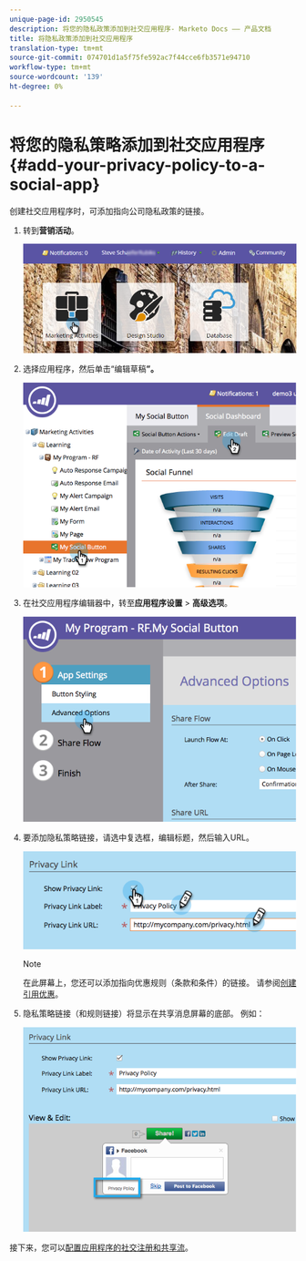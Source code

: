 ```yaml
---
unique-page-id: 2950545
description: 将您的隐私政策添加到社交应用程序- Marketo Docs —— 产品文档
title: 将隐私政策添加到社交应用程序
translation-type: tm+mt
source-git-commit: 074701d1a5f75fe592ac7f44cce6fb3571e94710
workflow-type: tm+mt
source-wordcount: '139'
ht-degree: 0%

---
```



# 将您的隐私策略添加到社交应用程序{#add-your-privacy-policy-to-a-social-app}

创建社交应用程序时，可添加指向公司隐私政策的链接。

1. 转到&#x200B;**营销活动**。

   ![](assets/login-marketing-activities-4.png)

1. 选择应用程序，然后单击“编辑草稿&#x200B;**”。**

   ![](assets/image2014-9-22-10-3a50-3a22.png)

1. 在社交应用程序编辑器中，转至&#x200B;**应用程序设置** > **高级选项**。

   ![](assets/image2014-9-22-10-3a50-3a38.png)

1. 要添加隐私策略链接，请选中复选框，编辑标题，然后输入URL。

   ![](assets/image2014-9-22-10-3a51-3a12.png)

   >[!NOTE]
   >
   >在此屏幕上，您还可以添加指向优惠规则（条款和条件）的链接。 请参阅[创建引用优惠](/help/marketo/product-docs/demand-generation/social/referral-offers/create-a-referral-offer.md)。

1. 隐私策略链接（和规则链接）将显示在共享消息屏幕的底部。 例如：

   ![](assets/image2014-9-22-10-3a52-3a16.png)

接下来，您可以[配置应用程序的社交注册和共享流](/help/marketo/product-docs/demand-generation/social/configuring-social-actions/configure-social-recommend-flow.md)。
